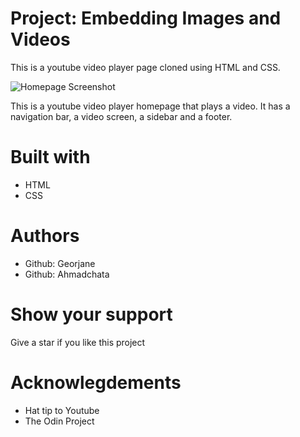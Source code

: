 # Project: Embedding Images and Videos
This is a youtube video player page cloned using HTML and CSS.

<img src="images/screenshot" alt="Homepage Screenshot">

This is a youtube video player homepage that plays a video. It has a navigation bar, a video screen, a sidebar and a footer.

# Built with
<ul>
<li>HTML</li>
<li>CSS</li>
</ul>

# Authors
<ul>
<li>Github: Georjane</li>
<li>Github: Ahmadchata</li>
</ul>

# Show your support
Give a star if you like this project

# Acknowlegdements
<ul>
<li>Hat tip to Youtube</li>
<li>The Odin Project</li>
</ul>